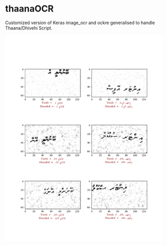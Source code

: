 # thaanaOCR
Customized version of Keras image_ocr and ockre generalised to handle Thaana/Dhivehi Script.

![Screenshot](sample_test_run_result.png)
